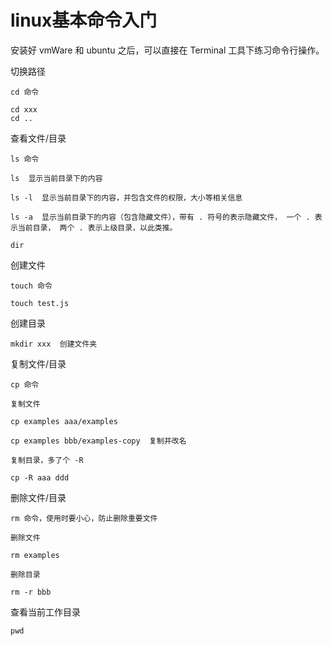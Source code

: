# linux基本命令入门

安装好 vmWare 和 ubuntu 之后，可以直接在 Terminal 工具下练习命令行操作。

切换路径
``` shell
cd 命令

cd xxx
cd ..
```

查看文件/目录
``` shell
ls 命令

ls  显示当前目录下的内容

ls -l  显示当前目录下的内容，并包含文件的权限，大小等相关信息

ls -a  显示当前目录下的内容（包含隐藏文件），带有 . 符号的表示隐藏文件， 一个 . 表示当前目录， 两个 . 表示上级目录，以此类推。

dir
```

创建文件
``` shell
touch 命令

touch test.js
```

创建目录
``` shell
mkdir xxx  创建文件夹
```

复制文件/目录
``` shell
cp 命令

复制文件

cp examples aaa/examples  

cp examples bbb/examples-copy  复制并改名

复制目录，多了个 -R 
 
cp -R aaa ddd
```

删除文件/目录
``` shell
rm 命令，使用时要小心，防止删除重要文件

删除文件

rm examples

删除目录

rm -r bbb

```

查看当前工作目录
``` shell
pwd
```
